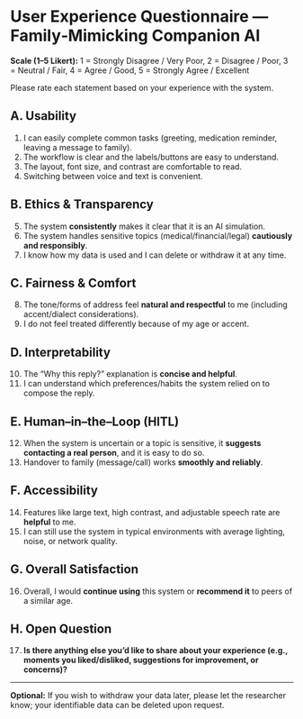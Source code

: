 # User Experience Questionnaire — Family‑Mimicking Companion AI

**Scale (1–5 Likert):** 1 = Strongly Disagree / Very Poor, 2 = Disagree / Poor, 3 = Neutral / Fair, 4 = Agree / Good, 5 = Strongly Agree / Excellent

Please rate each statement based on your experience with the system.

## A. Usability
1. I can easily complete common tasks (greeting, medication reminder, leaving a message to family).
2. The workflow is clear and the labels/buttons are easy to understand.
3. The layout, font size, and contrast are comfortable to read.
4. Switching between voice and text is convenient.

## B. Ethics & Transparency
5. The system **consistently** makes it clear that it is an AI simulation.
6. The system handles sensitive topics (medical/financial/legal) **cautiously and responsibly**.
7. I know how my data is used and I can delete or withdraw it at any time.

## C. Fairness & Comfort
8. The tone/forms of address feel **natural and respectful** to me (including accent/dialect considerations).
9. I do not feel treated differently because of my age or accent.

## D. Interpretability
10. The “Why this reply?” explanation is **concise and helpful**.
11. I can understand which preferences/habits the system relied on to compose the reply.

## E. Human–in–the–Loop (HITL)
12. When the system is uncertain or a topic is sensitive, it **suggests contacting a real person**, and it is easy to do so.
13. Handover to family (message/call) works **smoothly and reliably**.

## F. Accessibility
14. Features like large text, high contrast, and adjustable speech rate are **helpful** to me.
15. I can still use the system in typical environments with average lighting, noise, or network quality.

## G. Overall Satisfaction
16. Overall, I would **continue using** this system or **recommend it** to peers of a similar age.

## H. Open Question
17. **Is there anything else you’d like to share about your experience (e.g., moments you liked/disliked, suggestions for improvement, or concerns)?**

---

**Optional:** If you wish to withdraw your data later, please let the researcher know; your identifiable data can be deleted upon request.